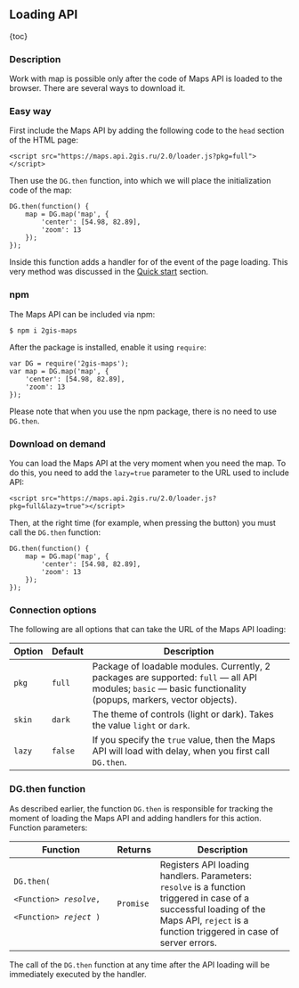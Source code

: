 ## Loading API

{toc}

### Description

Work with map is possible only after the code of Maps API is loaded to the browser.
There are several ways to download it.

### Easy way

First include the Maps API by adding the following code to the <code>head</code> section of the HTML page:

    <script src="https://maps.api.2gis.ru/2.0/loader.js?pkg=full"></script>

Then use the <code>DG.then</code> function, into which we will place the initialization code of the map:

    DG.then(function() {
        map = DG.map('map', {
            'center': [54.98, 82.89],
            'zoom': 13
        });
    });

Inside this function adds a handler for of the event of the page loading.
This very method was discussed in the [Quick start](/doc/maps/en/quickstart) section.

### npm

The Maps API can be included via npm:

    $ npm i 2gis-maps

After the package is installed, enable it using <code>require</code>:

    var DG = require('2gis-maps');
    var map = DG.map('map', {
        'center': [54.98, 82.89],
        'zoom': 13
    });

Please note that when you use the npm package, there is no need to use <code>DG.then</code>.

### Download on demand

You can load the Maps API at the very moment when you need the map. To do this, you need to add the
<code>lazy=true</code> parameter to the URL used to include API:

    <script src="https://maps.api.2gis.ru/2.0/loader.js?pkg=full&lazy=true"></script>

Then, at the right time (for example, when pressing the button) you must call the <code>DG.then</code> function:

    DG.then(function() {
        map = DG.map('map', {
            'center': [54.98, 82.89],
            'zoom': 13
        });
    });

### Connection options

The following are all options that can take the URL of the Maps API loading:

<table>
    <thead>
        <tr>
            <th>Option</th>
            <th>Default</th>
            <th>Description</th>
        </tr>
    </thead>
    <tbody>
        <tr id="loading-pkg">
            <td><code>pkg</code></td>
            <td><code>full</code></td>
            <td>Package of loadable modules. Currently, 2 packages are supported: <code>full</code> — all API modules;
                <code>basic</code> — basic functionality (popups, markers, vector objects).</td>
        </tr>
        <tr>
            <td><code>skin</code></td>
            <td><code>dark</code></td>
            <td>The theme of controls (light or dark). Takes the value <code>light</code> or <code>dark</code>.</td>
        </tr>
        <tr>
            <td><code>lazy</code></td>
            <td><code>false</code></td>
            <td>If you specify the <code>true</code> value, then the Maps API will load with delay,
                when you first call <code>DG.then</code>.</td>
        </tr>
    </tbody>
</table>

### DG.then function

As described earlier, the function <code>DG.then</code> is responsible for tracking the moment of loading the Maps API
and adding handlers for this action. Function parameters:

<table>
    <thead>
        <tr>
            <th>Function</th>
            <th>Returns</th>
            <th>Description</th>
        </tr>
    </thead>
    <tbody>
        <tr>
            <td><code>DG.then</b>(
                <nobr>&lt;Function&gt; <i>resolve</i>,</nobr>
                <nobr>&lt;Function&gt; <i>reject</i></nobr>&nbsp;)
            </code></td>
            <td><code>Promise</code></td>
            <td>Registers API loading handlers. Parameters: <code>resolve</code> is a function triggered
                in case of a successful loading of the Maps API, <code>reject</code> is a function triggered
                in case of server errors.</td>
        </tr>
    </tbody>
</table>

The call of the <code>DG.then</code> function at any time after the API loading will be immediately executed by the handler.